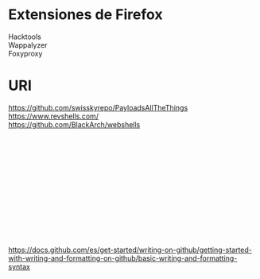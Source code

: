 # Extensiones de Firefox
  Hacktools  
  Wappalyzer  
  Foxyproxy  

# URI
https://github.com/swisskyrepo/PayloadsAllTheThings  
https://www.revshells.com/  
https://github.com/BlackArch/webshells  

\
\
\
\
\
\
\
\
\
\
\
\
\
                      https://docs.github.com/es/get-started/writing-on-github/getting-started-with-writing-and-formatting-on-github/basic-writing-and-formatting-syntax
